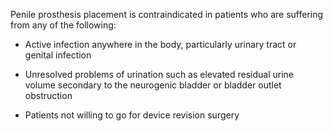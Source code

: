Penile prosthesis placement is contraindicated in patients who are suffering from any of the following:

- Active infection anywhere in the body, particularly urinary tract or genital infection

- Unresolved problems of urination such as elevated residual urine volume secondary to the neurogenic bladder or bladder outlet obstruction

- Patients not willing to go for device revision surgery